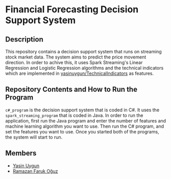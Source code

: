 # Financial Forecasting Decision Support System

## Description

This repository contains a decision support system that runs on streaming stock market data. The system aims to predict the price movement direction. In order to achive this, it uses Spark Streaming's Linear Regression and Logistic Regression algorithms and the technical indicators which are implemented in [yasinuygun/TechnicalIndicators](https://github.com/yasinuygun/TechnicalIndicators) as features.

## Repository Contents and How to Run the Program

`c#_program` is the decision support system that is coded in C#. It uses the `spark_streaming_program` that is coded in Java. In order to run the application, first run the Java program and enter the number of features and machine learning algorithm you want to use. Then run the C# program, and set the features you want to use. Once you started both of the programs, the system will start to run.

## Members

- [Yasin Uygun](https://github.com/yasinuygun) 
- [Ramazan Faruk Oğuz](https://github.com/farukoguz)
